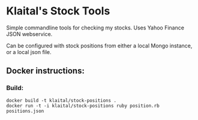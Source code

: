 # Klaital's Stock Tools
Simple commandline tools for checking my stocks. Uses Yahoo Finance JSON webservice.

Can be configured with stock positions from either a local Mongo instance, or a local json file.

## Docker instructions:

### Build:

```
docker build -t klaital/stock-positions .
docker run -t -i klaital/stock-positions ruby position.rb positions.json
```
